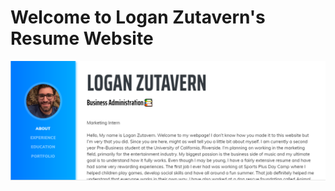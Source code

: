 
# Welcome to Logan Zutavern's Resume Website
![Logan's Resume Website with descriptions of jobs](img/snippet.PNG)